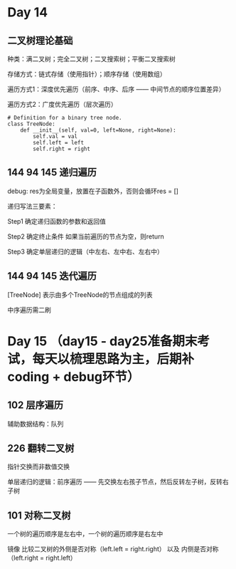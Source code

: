 # Day 14

## 二叉树理论基础

种类：满二叉树；完全二叉树；二叉搜索树；平衡二叉搜索树

存储方式：链式存储（使用指针）；顺序存储（使用数组）

遍历方式1：深度优先遍历（前序、中序、后序 —— 中间节点的顺序位置差异） 

遍历方式2：广度优先遍历（层次遍历）

```
# Definition for a binary tree node.
class TreeNode:
    def __init__(self, val=0, left=None, right=None):
        self.val = val
        self.left = left
        self.right = right
```

## 144 94 145 递归遍历

debug: res为全局变量，放置在子函数外，否则会循环res = [] 

递归写法三要素：

Step1 确定递归函数的参数和返回值

Step2 确定终止条件 如果当前遍历的节点为空，则return

Step3 确定单层递归的逻辑（中左右、左中右、左右中）

## 144 94 145 迭代遍历

[TreeNode] 表示由多个TreeNode的节点组成的列表

中序遍历需二刷

# Day 15 （day15 - day25准备期末考试，每天以梳理思路为主，后期补coding + debug环节）

## 102 层序遍历

辅助数据结构：队列

## 226 翻转二叉树

指针交换而非数值交换

单层递归的逻辑：前序遍历 —— 先交换左右孩子节点，然后反转左子树，反转右子树

## 101 对称二叉树

一个树的遍历顺序是左右中，一个树的遍历顺序是右左中

镜像 比较二叉树的外侧是否对称（left.left = right.right） 以及 内侧是否对称（left.right = right.left）
